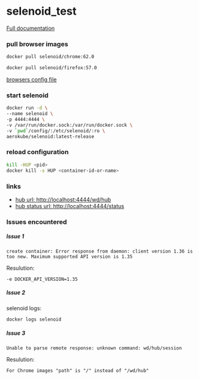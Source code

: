 # selenoid_test
[Full documentation](http://aerokube.com/selenoid/latest)

### pull browser images
```bash
docker pull selenoid/chrome:62.0
```
```bash
docker pull selenoid/firefox:57.0
```
[ browsers config file](/config/browsers.json)

### start selenoid
```bash
docker run -d \
--name selenoid \
-p 4444:4444 \
-v /var/run/docker.sock:/var/run/docker.sock \
-v `pwd`/config/:/etc/selenoid/:ro \
aerokube/selenoid:latest-release
```

### reload configuration
```bash
kill -HUP <pid>
docker kill -s HUP <container-id-or-name>
```

### links
* [hub url: http://localhost:4444/wd/hub](http://localhost:4444/wd/hub)
* [hub status url: http://localhost:4444/status](http://localhost:4444/status)

### Issues encountered
##### Issue 1
```
create container: Error response from daemon: client version 1.36 is too new. Maximum supported API version is 1.35
```
Resulution: 
```
-e DOCKER_API_VERSION=1.35
```

##### Issue 2
selenoid logs: 
```bash
docker logs selenoid
```

##### Issue 3
```
Unable to parse remote response: unknown command: wd/hub/session
```
Resulution: 
```
For Chrome images "path" is "/" instead of "/wd/hub"
```